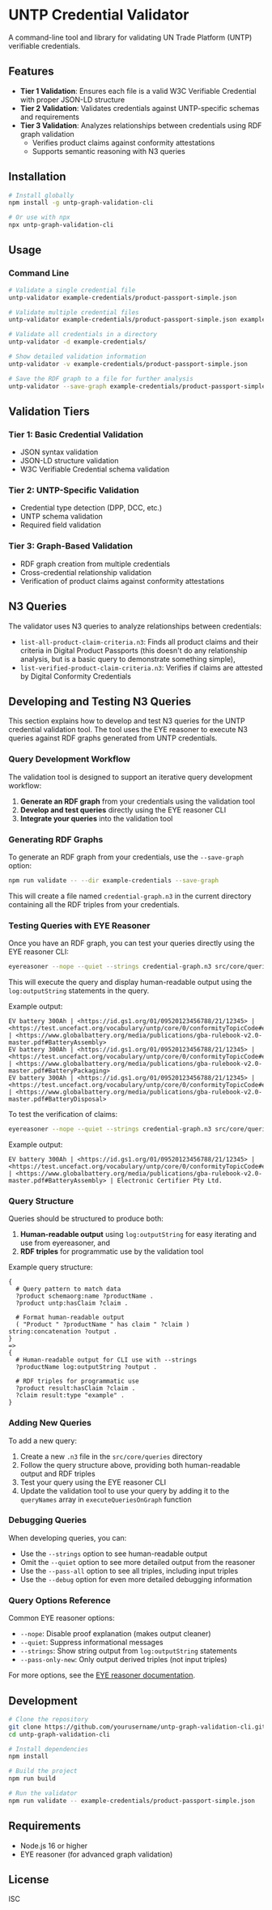 # UNTP Credential Validator

A command-line tool and library for validating UN Trade Platform (UNTP) verifiable credentials.

## Features

- **Tier 1 Validation**: Ensures each file is a valid W3C Verifiable Credential with proper JSON-LD structure
- **Tier 2 Validation**: Validates credentials against UNTP-specific schemas and requirements
- **Tier 3 Validation**: Analyzes relationships between credentials using RDF graph validation
  - Verifies product claims against conformity attestations
  - Supports semantic reasoning with N3 queries

## Installation

```bash
# Install globally
npm install -g untp-graph-validation-cli

# Or use with npx
npx untp-graph-validation-cli
```

## Usage

### Command Line

```bash
# Validate a single credential file
untp-validator example-credentials/product-passport-simple.json

# Validate multiple credential files
untp-validator example-credentials/product-passport-simple.json example-credentials/conformity-credential-simple.json

# Validate all credentials in a directory
untp-validator -d example-credentials/

# Show detailed validation information
untp-validator -v example-credentials/product-passport-simple.json

# Save the RDF graph to a file for further analysis
untp-validator --save-graph example-credentials/product-passport-simple.json
```


## Validation Tiers

### Tier 1: Basic Credential Validation
- JSON syntax validation
- JSON-LD structure validation
- W3C Verifiable Credential schema validation

### Tier 2: UNTP-Specific Validation
- Credential type detection (DPP, DCC, etc.)
- UNTP schema validation
- Required field validation

### Tier 3: Graph-Based Validation
- RDF graph creation from multiple credentials
- Cross-credential relationship validation
- Verification of product claims against conformity attestations

## N3 Queries

The validator uses N3 queries to analyze relationships between credentials:

- `list-all-product-claim-criteria.n3`: Finds all product claims and their criteria in Digital Product Passports (this doesn't do any relationship analysis, but is a basic query to demonstrate something simple),
- `list-verified-product-claim-criteria.n3`: Verifies if claims are attested by Digital Conformity Credentials

## Developing and Testing N3 Queries

This section explains how to develop and test N3 queries for the UNTP credential validation tool. The tool uses the EYE reasoner to execute N3 queries against RDF graphs generated from UNTP credentials.

### Query Development Workflow

The validation tool is designed to support an iterative query development workflow:

1. **Generate an RDF graph** from your credentials using the validation tool
2. **Develop and test queries** directly using the EYE reasoner CLI
3. **Integrate your queries** into the validation tool

### Generating RDF Graphs

To generate an RDF graph from your credentials, use the `--save-graph` option:

```bash
npm run validate -- --dir example-credentials --save-graph
```

This will create a file named `credential-graph.n3` in the current directory containing all the RDF triples from your credentials.

### Testing Queries with EYE Reasoner

Once you have an RDF graph, you can test your queries directly using the EYE reasoner CLI:

```bash
eyereasoner --nope --quiet --strings credential-graph.n3 src/core/queries/list-all-product-claim-criteria.n3
```

This will execute the query and display human-readable output using the `log:outputString` statements in the query.

Example output:
```
EV battery 300Ah | <https://id.gs1.org/01/09520123456788/21/12345> | <https://test.uncefact.org/vocabulary/untp/core/0/conformityTopicCode#environment.emissions> | <https://www.globalbattery.org/media/publications/gba-rulebook-v2.0-master.pdf#BatteryAssembly>
EV battery 300Ah | <https://id.gs1.org/01/09520123456788/21/12345> | <https://test.uncefact.org/vocabulary/untp/core/0/conformityTopicCode#environment.emissions> | <https://www.globalbattery.org/media/publications/gba-rulebook-v2.0-master.pdf#BatteryPackaging>
EV battery 300Ah | <https://id.gs1.org/01/09520123456788/21/12345> | <https://test.uncefact.org/vocabulary/untp/core/0/conformityTopicCode#environment.waste> | <https://www.globalbattery.org/media/publications/gba-rulebook-v2.0-master.pdf#BatteryDisposal>
```

To test the verification of claims:

```bash
eyereasoner --nope --quiet --strings credential-graph.n3 src/core/queries/list-verified-product-claim-criteria.n3
```

Example output:
```
EV battery 300Ah | <https://id.gs1.org/01/09520123456788/21/12345> | <https://test.uncefact.org/vocabulary/untp/core/0/conformityTopicCode#environment.emissions> | <https://www.globalbattery.org/media/publications/gba-rulebook-v2.0-master.pdf#BatteryAssembly> | Electronic Certifier Pty Ltd.
```

### Query Structure

Queries should be structured to produce both:

1. **Human-readable output** using `log:outputString` for easy iterating and use from eyereasoner, and
2. **RDF triples** for programmatic use by the validation tool

Example query structure:
```n3
{
  # Query pattern to match data
  ?product schemaorg:name ?productName .
  ?product untp:hasClaim ?claim .

  # Format human-readable output
  ( "Product " ?productName " has claim " ?claim ) string:concatenation ?output .
}
=>
{
  # Human-readable output for CLI use with --strings
  ?productName log:outputString ?output .

  # RDF triples for programmatic use
  ?product result:hasClaim ?claim .
  ?claim result:type "example" .
}
```

### Adding New Queries

To add a new query:

1. Create a new `.n3` file in the `src/core/queries` directory
2. Follow the query structure above, providing both human-readable output and RDF triples
3. Test your query using the EYE reasoner CLI
4. Update the validation tool to use your query by adding it to the `queryNames` array in `executeQueriesOnGraph` function

### Debugging Queries

When developing queries, you can:

- Use the `--strings` option to see human-readable output
- Omit the `--quiet` option to see more detailed output from the reasoner
- Use the `--pass-all` option to see all triples, including input triples
- Use the `--debug` option for even more detailed debugging information

### Query Options Reference

Common EYE reasoner options:

- `--nope`: Disable proof explanation (makes output cleaner)
- `--quiet`: Suppress informational messages
- `--strings`: Show string output from `log:outputString` statements
- `--pass-only-new`: Only output derived triples (not input triples)

For more options, see the [EYE reasoner documentation](https://github.com/eyereasoner/eye).

## Development

```bash
# Clone the repository
git clone https://github.com/yourusername/untp-graph-validation-cli.git
cd untp-graph-validation-cli

# Install dependencies
npm install

# Build the project
npm run build

# Run the validator
npm run validate -- example-credentials/product-passport-simple.json
```

## Requirements

- Node.js 16 or higher
- EYE reasoner (for advanced graph validation)

## License

ISC
